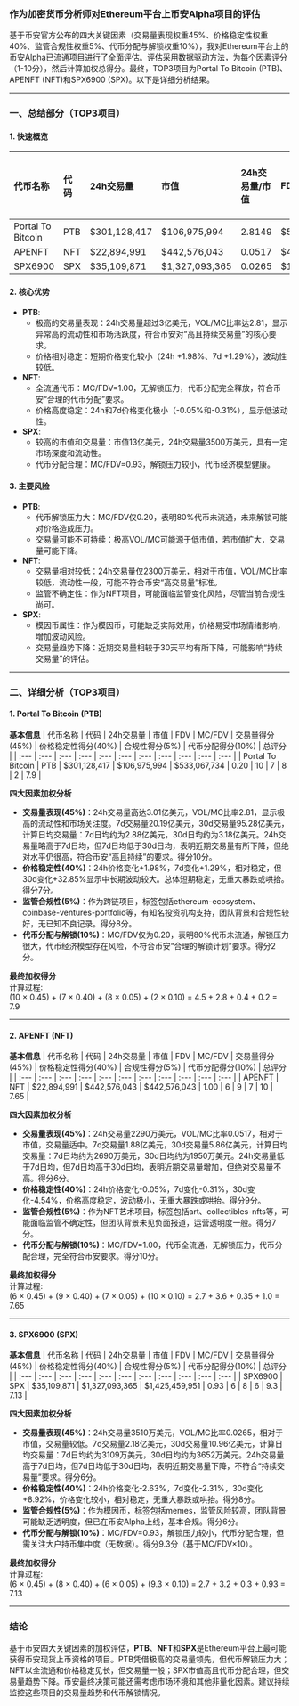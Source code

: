 ### 作为加密货币分析师对Ethereum平台上币安Alpha项目的评估

基于币安官方公布的四大关键因素（交易量表现权重45%、价格稳定性权重40%、监管合规性权重5%、代币分配与解锁权重10%），我对Ethereum平台上的币安Alpha已流通项目进行了全面评估。评估采用数据驱动方法，为每个因素评分（1-10分），然后计算加权总得分。最终，TOP3项目为Portal To Bitcoin (PTB)、APENFT (NFT)和SPX6900 (SPX)。以下是详细分析结果。

---

### 一、总结部分（TOP3项目）

#### 1. 快速概览
| 代币名称 | 代码 | 24h交易量 | 市值 | 24h交易量/市值 | FDV | MC/FDV | 总评分(1-10分) |
| :--- | :--- | :--- | :--- | :--- | :--- | :--- | :--- |
| Portal To Bitcoin | PTB | $301,128,417 | $106,975,994 | 2.8149 | $533,067,734 | 0.20 | 7.9 |
| APENFT | NFT | $22,894,991 | $442,576,043 | 0.0517 | $442,576,043 | 1.00 | 7.65 |
| SPX6900 | SPX | $35,109,871 | $1,327,093,365 | 0.0265 | $1,425,459,951 | 0.93 | 7.13 |

#### 2. 核心优势
- **PTB**:
  - 极高的交易量表现：24h交易量超过3亿美元，VOL/MC比率达2.81，显示异常高的流动性和市场活跃度，符合币安对“高且持续交易量”的核心要求。
  - 价格相对稳定：短期价格变化较小（24h +1.98%、7d +1.29%），波动性较低。
- **NFT**:
  - 全流通代币：MC/FDV=1.00，无解锁压力，代币分配完全释放，符合币安“合理的代币分配”要求。
  - 价格高度稳定：24h和7d价格变化极小（-0.05%和-0.31%），显示低波动性。
- **SPX**:
  - 较高的市值和交易量：市值13亿美元，24h交易量3500万美元，具有一定市场深度和流动性。
  - 代币分配合理：MC/FDV=0.93，解锁压力较小，代币经济模型健康。

#### 3. 主要风险
- **PTB**:
  - 代币解锁压力大：MC/FDV仅0.20，表明80%代币未流通，未来解锁可能对价格造成压力。
  - 交易量可能不可持续：极高VOL/MC可能源于低市值，若市值扩大，交易量可能下降。
- **NFT**:
  - 交易量相对较低：24h交易量仅2300万美元，相对于市值，VOL/MC比率较低，流动性一般，可能不符合币安“高交易量”标准。
  - 监管不确定性：作为NFT项目，可能面临监管变化风险，尽管当前合规性尚可。
- **SPX**:
  - 模因币属性：作为模因币，可能缺乏实际效用，价格易受市场情绪影响，增加波动风险。
  - 交易量趋势下降：近期交易量相较于30天平均有所下降，可能影响“持续交易量”的评估。

---

### 二、详细分析（TOP3项目）

#### 1. Portal To Bitcoin (PTB)
**基本信息**
| 代币名称 | 代码 | 24h交易量 | 市值 | FDV | MC/FDV | 交易量得分(45%) | 价格稳定性得分(40%) | 合规性得分(5%) | 代币分配得分(10%) | 总评分 |
| :--- | :--- | :--- | :--- | :--- | :--- | :--- | :--- | :--- | :--- | :--- |
| Portal To Bitcoin | PTB | $301,128,417 | $106,975,994 | $533,067,734 | 0.20 | 10 | 7 | 8 | 2 | 7.9 |

**四大因素加权分析**
- **交易量表现(45%)**：24h交易量高达3.01亿美元，VOL/MC比率2.81，显示极高的流动性和市场关注度。7d交易量20.19亿美元，30d交易量95.28亿美元，计算日均交易量：7d日均约为2.88亿美元，30d日均约为3.18亿美元。24h交易量略高于7d日均，但7d日均低于30d日均，表明近期交易量有所下降，但绝对水平仍很高，符合币安“高且持续”的要求。得分10分。
- **价格稳定性(40%)**：24h价格变化+1.98%，7d变化+1.29%，相对稳定，但30d变化+32.85%显示中长期波动较大。总体短期稳定，无重大暴跌或哄抬。得分7分。
- **监管合规性(5%)**：作为跨链项目，标签包括ethereum-ecosystem、coinbase-ventures-portfolio等，有知名投资机构支持，团队背景和合规性较好，无已知不良记录。得分8分。
- **代币分配与解锁(10%)**：MC/FDV仅为0.20，表明80%代币未流通，解锁压力很大，代币经济模型存在风险，不符合币安“合理的解锁计划”要求。得分2分。

**最终加权得分**  
计算过程:  
(10 × 0.45) + (7 × 0.40) + (8 × 0.05) + (2 × 0.10) = 4.5 + 2.8 + 0.4 + 0.2 = 7.9

---

#### 2. APENFT (NFT)
**基本信息**
| 代币名称 | 代码 | 24h交易量 | 市值 | FDV | MC/FDV | 交易量得分(45%) | 价格稳定性得分(40%) | 合规性得分(5%) | 代币分配得分(10%) | 总评分 |
| :--- | :--- | :--- | :--- | :--- | :--- | :--- | :--- | :--- | :--- | :--- |
| APENFT | NFT | $22,894,991 | $442,576,043 | $442,576,043 | 1.00 | 6 | 9 | 7 | 10 | 7.65 |

**四大因素加权分析**
- **交易量表现(45%)**：24h交易量2290万美元，VOL/MC比率0.0517，相对于市值，交易量适中。7d交易量1.88亿美元，30d交易量5.86亿美元，计算日均交易量：7d日均约为2690万美元，30d日均约为1950万美元。24h交易量低于7d日均，但7d日均高于30d日均，表明近期交易量增加，但绝对交易量不高。得分6分。
- **价格稳定性(40%)**：24h价格变化-0.05%，7d变化-0.31%，30d变化-4.54%，价格高度稳定，波动极小，无重大暴跌或哄抬。得分9分。
- **监管合规性(5%)**：作为NFT艺术项目，标签包括art、collectibles-nfts等，可能面临监管不确定性，但团队背景未见负面报道，运营透明度一般。得分7分。
- **代币分配与解锁(10%)**：MC/FDV=1.00，代币全流通，无解锁压力，代币分配合理，完全符合币安要求。得分10分。

**最终加权得分**  
计算过程:  
(6 × 0.45) + (9 × 0.40) + (7 × 0.05) + (10 × 0.10) = 2.7 + 3.6 + 0.35 + 1.0 = 7.65

---

#### 3. SPX6900 (SPX)
**基本信息**
| 代币名称 | 代码 | 24h交易量 | 市值 | FDV | MC/FDV | 交易量得分(45%) | 价格稳定性得分(40%) | 合规性得分(5%) | 代币分配得分(10%) | 总评分 |
| :--- | :--- | :--- | :--- | :--- | :--- | :--- | :--- | :--- | :--- | :--- |
| SPX6900 | SPX | $35,109,871 | $1,327,093,365 | $1,425,459,951 | 0.93 | 6 | 8 | 6 | 9.3 | 7.13 |

**四大因素加权分析**
- **交易量表现(45%)**：24h交易量3510万美元，VOL/MC比率0.0265，相对于市值，交易量较低。7d交易量2.18亿美元，30d交易量10.96亿美元，计算日均交易量：7d日均约为3109万美元，30d日均约为3652万美元。24h交易量高于7d日均，但7d日均低于30d日均，表明近期交易量下降，不符合“持续交易量”要求。得分6分。
- **价格稳定性(40%)**：24h价格变化-2.63%，7d变化-2.31%，30d变化+8.92%，价格变化较小，相对稳定，无重大暴跌或哄抬。得分8分。
- **监管合规性(5%)**：作为模因币，标签包括memes，监管风险较高，团队背景可能缺乏透明度，但已在币安Alpha上线，基本合规。得分6分。
- **代币分配与解锁(10%)**：MC/FDV=0.93，解锁压力较小，代币分配合理，但需关注大户持币集中度（无数据）。得分9.3分（基于MC/FDV×10）。

**最终加权得分**  
计算过程:  
(6 × 0.45) + (8 × 0.40) + (6 × 0.05) + (9.3 × 0.10) = 2.7 + 3.2 + 0.3 + 0.93 = 7.13

---

### 结论
基于币安四大关键因素的加权评估，**PTB**、**NFT**和**SPX**是Ethereum平台上最可能获得币安现货上币资格的项目。PTB凭借极高的交易量领先，但代币解锁压力大；NFT以全流通和价格稳定见长，但交易量一般；SPX市值高且代币分配合理，但交易量趋势下降。币安最终决策可能还需考虑市场环境和其他非量化因素。建议持续监控这些项目的交易量趋势和代币解锁情况。